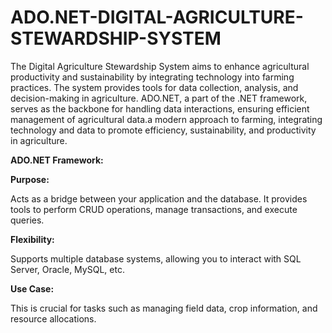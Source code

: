 # ADO.NET-DIGITAL-AGRICULTURE-STEWARDSHIP-SYSTEM
The Digital Agriculture Stewardship System aims to enhance agricultural productivity and sustainability by integrating technology into farming practices. The system provides tools for data collection, analysis, and decision-making in agriculture. ADO.NET, a part of the .NET framework, serves as the backbone for handling data interactions, ensuring efficient management of agricultural data.a modern approach to farming, integrating technology and data to promote efficiency, sustainability, and productivity in agriculture.

**__ADO.NET Framework:__**

**Purpose:** 

Acts as a bridge between your application and the database. It provides tools to perform CRUD operations, manage transactions, and execute queries.

**Flexibility:**

Supports multiple database systems, allowing you to interact with SQL Server, Oracle, MySQL, etc.

**Use Case:**

This is crucial for tasks such as managing field data, crop information, and resource allocations.
